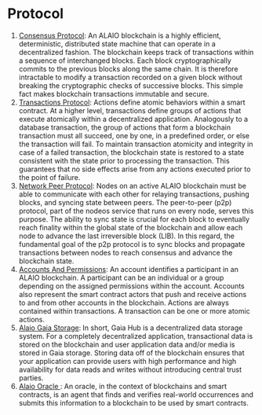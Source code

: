 # Protocol

  1. [Consensus Protocol](https://developer.alacritys.net/docs/protocol/1._Consensus_Protocol.md): An ALAIO blockchain is a highly efficient, deterministic, distributed state machine that can operate in a decentralized fashion. The blockchain keeps track of transactions within a sequence of interchanged blocks. Each block cryptographically commits to the previous blocks along the same chain. It is therefore intractable to modify a transaction recorded on a given block without breaking the cryptographic checks of successive blocks. This simple fact makes blockchain transactions immutable and secure.
  2. [Transactions Protocol](https://developer.alacritys.net/docs/protocol/2._Transactions_Protocol.md): Actions define atomic behaviors within a smart contract. At a higher level, transactions define groups of actions that execute atomically within a decentralized application. Analogously to a database transaction, the group of actions that form a blockchain transaction must all succeed, one by one, in a predefined order, or else the transaction will fail. To maintain transaction atomicity and integrity in case of a failed transaction, the blockchain state is restored to a state consistent with the state prior to processing the transaction. This guarantees that no side effects arise from any actions executed prior to the point of failure.
  3. [Network Peer Protocol](https://developer.alacritys.net/docs/protocol/3._Network_Peer_Protocol.md): Nodes on an active ALAIO blockchain must be able to communicate with each other for relaying transactions, pushing blocks, and syncing state between peers. The peer-to-peer (p2p) protocol, part of the nodeos service that runs on every node, serves this purpose. The ability to sync state is crucial for each block to eventually reach finality within the global state of the blockchain and allow each node to advance the last irreversible block (LIB). In this regard, the fundamental goal of the p2p protocol is to sync blocks and propagate transactions between nodes to reach consensus and advance the blockchain state.
  4. [Accounts And Permissions](https://developer.alacritys.net/docs/protocol/4._Accounts_and_Permissions.md): An account identifies a participant in an ALAIO blockchain. A participant can be an individual or a group depending on the assigned permissions within the account. Accounts also represent the smart contract actors that push and receive actions to and from other accounts in the blockchain. Actions are always contained within transactions. A transaction can be one or more atomic actions.
  5. [Alaio Gaia Storage](https://developer.alacritys.net/docs/protocol/5._Alaio_Gaia_Storage.md): In short, Gaia Hub is a decentralized data storage system. For a completely decentralized application, transactional data is stored on the blockchain and user application data and/or media is stored in Gaia storage. Storing data off of the blockchain ensures that your application can provide users with high performance and high availability for data reads and writes without introducing central trust parties.
  6. [Alaio Oracle ](https://developer.alacritys.net/docs/protocol/6._Alaio_Oracle.md): An oracle, in the context of blockchains and smart contracts, is an agent that finds and verifies real-world occurrences and submits this information to a blockchain to be used by smart contracts.
